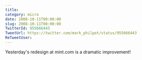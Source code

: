 ```yaml
---
title: 
category: micro
date: 2008-10-11T00:00:00
slug: 2008-10-11T00:00:00
TwitterId: 955666443
TweetUrl: https://twitter.com/mark_philpot/status/955666443
ReTweetUser: 
---
```


Yesterday's redesign at mint.com is a dramatic improvement!
